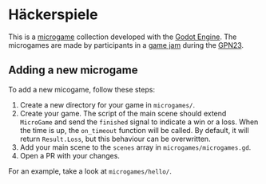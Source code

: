 # Häckerspiele

This is a [microgame](https://en.wikipedia.org/wiki/Minigame) collection developed with the [Godot Engine](https://godotengine.org/).
The microgames are made by participants in a [game jam](https://en.wikipedia.org/wiki/Game_jam) during the [GPN23](https://entropia.de/GPN23/en).

## Adding a new microgame

To add a new micogame, follow these steps:

1. Create a new directory for your game in `microgames/`.
2. Create your game. The script of the main scene should extend `MicroGame` and send the `finished` signal to indicate a win or a loss. When the time is up, the `on_timeout` function will be called. By default, it will return `Result.Loss`, but this behaviour can be overwritten.
3. Add your main scene to the `scenes` array in `microgames/microgames.gd`.
4. Open a PR with your changes.

For an example, take a look at `microgames/hello/`.
